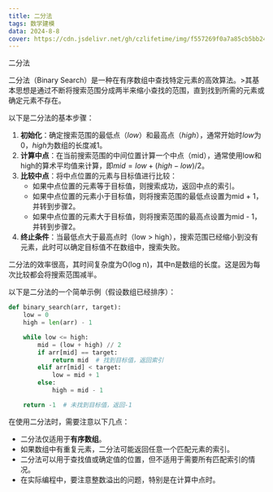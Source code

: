 ```yaml
---
title: 二分法
tags: 数学建模
data: 2024-8-8
cover: https://cdn.jsdelivr.net/gh/czlifetime/img/f557269f0a7a85cb5bb24a48d1f2542d.jpeg
---
```


二分法

<!-- more -->

二分法（Binary Search）是一种在有序数组中查找特定元素的高效算法。>其基本思想是通过不断将搜索范围分成两半来缩小查找的范围，直到找到所需的元素或确定元素不存在。

以下是二分法的基本步骤：

1. **初始化**：确定搜索范围的最低点$（low）$和最高点$（high）$，通常开始时$low$为$0$，$high$为数组的长度减$1$。
2. **计算中点**：在当前搜索范围的中间位置计算一个中点（mid），通常使用low和high的算术平均值来计算，即$mid = low + (high - low) / 2$。
3. **比较中点**：将中点位置的元素与目标值进行比较：
    - 如果中点位置的元素等于目标值，则搜索成功，返回中点的索引。
    - 如果中点位置的元素小于目标值，则将搜索范围的最低点设置为mid + 1，并转到步骤2。
    - 如果中点位置的元素大于目标值，则将搜索范围的最高点设置为mid - 1，并转到步骤2。
4. **终止条件**：当最低点大于最高点时（low > high），搜索范围已经缩小到没有元素，此时可以确定目标值不在数组中，搜索失败。



二分法的效率很高，其时间复杂度为O(log n)，其中n是数组的长度。这是因为每次比较都会将搜索范围减半。

以下是二分法的一个简单示例（假设数组已经排序）：

```python
def binary_search(arr, target):
    low = 0
    high = len(arr) - 1

    while low <= high:
        mid = (low + high) // 2
        if arr[mid] == target:
            return mid  # 找到目标值，返回索引
        elif arr[mid] < target:
            low = mid + 1
        else:
            high = mid - 1

    return -1  # 未找到目标值，返回-1
```



在使用二分法时，需要注意以下几点：

+ 二分法仅适用于**有序数组**。
+ 如果数组中有重复元素，二分法可能返回任意一个匹配元素的索引。
+ 二分法可以用于查找值或确定值的位置，但不适用于需要所有匹配索引的情况。
+ 在实际编程中，要注意整数溢出的问题，特别是在计算中点时。

